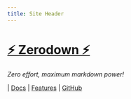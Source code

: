 ```yaml
---
title: Site Header
---
```

# [⚡ Zerodown ⚡](/)
*Zero effort, maximum markdown power!*

| [Docs](/docs/) | [Features](/features.html) | [GitHub](https://github.com/codevalley/zerodown)

